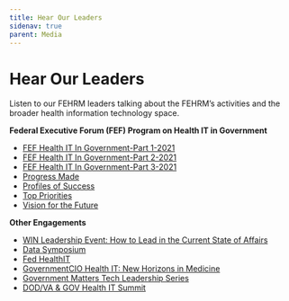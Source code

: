 ```yaml
---
title: Hear Our Leaders
sidenav: true
parent: Media
---
```

# Hear Our Leaders

Listen to our FEHRM leaders talking about the FEHRM’s activities and the broader health information technology space.

**Federal Executive Forum (FEF) Program on Health IT in Government** 

* [FEF Health IT In Government-Part 1-2021](file:///C:/Users/dcrudo/Desktop/•%09https:/www.youtube.com/watch%3fv=FZrzsxa7h3I&list=PL93B37A8E2F403D3A&index=1%20%3c%20Caution-Caution-https:/www.youtube.com/watch%3fv=FZrzsxa7h3I&list=PL93B37A8E2F403D3A&index=1%20%3e)
* [FEF Health IT In Government-Part 2-2021](file:///C:/Users/dcrudo/Desktop/•%09https:/www.youtube.com/watch%3fv=QoVFLUL82pA&list=PL93B37A8E2F403D3A&index=2%20%3c%20Caution-Caution-https:/www.youtube.com/watch%3fv=QoVFLUL82pA&list=PL93B37A8E2F403D3A&index=2%20%3e)
* [FEF Health IT In Government-Part 3-2021](file:///C:/Users/dcrudo/Desktop/•%09https:/www.youtube.com/watch%3fv=4wpOGi8qg0M&list=PL93B37A8E2F403D3A&index=3%20%3c%20Caution-Caution-https:/www.youtube.com/watch%3fv=4wpOGi8qg0M&list=PL93B37A8E2F403D3A&index=3%20%3e)
* [Progress Made](file:///C:/Users/dcrudo/Desktop/•%09https:/www.youtube.com/watch%3fv=UCR0ZVb4RNw&list=PL93B37A8E2F403D3A&index=16%20%3c%20Caution-Caution-https:/www.youtube.com/watch%3fv=UCR0ZVb4RNw&list=PL93B37A8E2F403D3A&index=16%20%3e)
* [Profiles of Success](file:///C:/Users/dcrudo/Desktop/•%09https:/www.youtube.com/watch%3fv=dkwKOcLQjUk&list=PL93B37A8E2F403D3A&index=17%20%3c%20Caution-Caution-https:/www.youtube.com/watch%3fv=dkwKOcLQjUk&list=PL93B37A8E2F403D3A&index=17%20%3e)
* [Top Priorities](https://www.youtube.com/watch?v=bGlXyMrmZy0&list=PL93B37A8E2F403D3A&index=18%20%3c%20Caution-Caution-https://www.youtube.com/watch?v=bGlXyMrmZy0&list=PL93B37A8E2F403D3A&index=18%20%3e)
* [Vision for the Future ](<* https:/www.youtube.com/watch%3fv=8pt0IP3YM58&list=PL93B37A8E2F403D3A&index=19%20%3c%20%3e>)

**Other Engagements**

* [WIN Leadership Event: How to Lead in the Current State of Affairs](https://youtu.be/Cs0W0i-TQJ8)
* [Data Symposium](https://www.datafoundation.org/events-list/data-symposium-2021-exploring-emerging-data-capabilities-in-government/2021)
* [Fed HealthIT](https://event.on24.com/wcc/r/2856879/4F844FBD075248CEEB8914D6232F9AB2)
* [GovernmentCIO Health IT: New Horizons in Medicine](https://governmentciomedia.com/event/health-it-new-horizons-medicine)
* [Government Matters Tech Leadership Series](http://govmatters.tv/tech-leadership-series-health)
* [DOD/VA & GOV Health IT Summit](https://dsigroup.live/archive/4898)